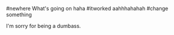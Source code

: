 #newhere
What's going on
haha
#itworked
aahhhahahah
#change something

I'm sorry for being a dumbass.
